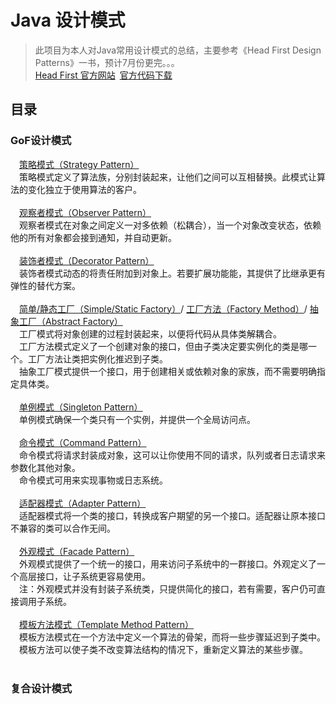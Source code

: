 Java 设计模式
==========

>此项目为本人对Java常用设计模式的总结，主要参考《Head First Design Patterns》一书，预计7月份更完。。。</br>
>[Head First 官方网站](http://wickedlysmart.com/head-first-design-patterns/)&ensp;[官方代码下载](https://codeload.github.com/bethrobson/Head-First-Design-Patterns/zip/master)



目录
----

### GoF设计模式
&emsp;[策略模式（Strategy Pattern）](https://github.com/whetherlove/designPatterns/tree/master/src/GoF/strategyPattern)<br />
&emsp;策略模式定义了算法族，分别封装起来，让他们之间可以互相替换。此模式让算法的变化独立于使用算法的客户。<br /><br />
&emsp;[观察者模式（Observer Pattern）](https://github.com/whetherlove/designPatterns/tree/master/src/GoF/observerPattern)<br />
&emsp;观察者模式在对象之间定义一对多依赖（松耦合），当一个对象改变状态，依赖他的所有对象都会接到通知，并自动更新。<br /><br />
&emsp;[装饰者模式（Decorator Pattern）](https://github.com/whetherlove/designPatterns/tree/master/src/GoF/decoratorPattern)<br />
&emsp;装饰者模式动态的将责任附加到对象上。若要扩展功能能，其提供了比继承更有弹性的替代方案。<br /><br />
&emsp;[简单/静态工厂（Simple/Static Factory）](https://github.com/whetherlove/designPatterns/tree/master/src/GoF/factoryPattern/pizzaStore/simpleFactory)/
      [工厂方法（Factory Method）](https://github.com/whetherlove/designPatterns/tree/master/src/GoF/factoryPattern/pizzaStore/factoryMethod)/
      [抽象工厂（Abstract Factory）](https://github.com/whetherlove/designPatterns/tree/master/src/GoF/factoryPattern/pizzaStore/abstractFactory)<br />
&emsp;工厂模式将对象创建的过程封装起来，以便将代码从具体类解耦合。<br />
&emsp;工厂方法模式定义了一个创建对象的接口，但由子类决定要实例化的类是哪一个。工厂方法让类把实例化推迟到子类。<br />
&emsp;抽象工厂模式提供一个接口，用于创建相关或依赖对象的家族，而不需要明确指定具体类。<br /><br />
&emsp;[单例模式（Singleton Pattern）](https://github.com/whetherlove/designPatterns/tree/master/src/GoF/singletonPattern)<br />
&emsp;单例模式确保一个类只有一个实例，并提供一个全局访问点。<br /><br />
&emsp;[命令模式（Command Pattern）](https://github.com/whetherlove/designPatterns/tree/master/src/GoF/commandPattern)<br />
&emsp;命令模式将请求封装成对象，这可以让你使用不同的请求，队列或者日志请求来参数化其他对象。<br />
&emsp;命令模式可用来实现事物或日志系统。<br /><br />
&emsp;[适配器模式（Adapter Pattern）](https://github.com/whetherlove/designPatterns/tree/master/src/GoF/adapterPattern)<br />
&emsp;适配器模式将一个类的接口，转换成客户期望的另一个接口。适配器让原本接口不兼容的类可以合作无间。<br /><br />
&emsp;[外观模式（Facade Pattern）](https://github.com/whetherlove/designPatterns/tree/master/src/GoF/facadePattern)<br />
&emsp;外观模式提供了一个统一的接口，用来访问子系统中的一群接口。外观定义了一个高层接口，让子系统更容易使用。<br />
&emsp;注：外观模式并没有封装子系统类，只提供简化的接口，若有需要，客户仍可直接调用子系统。<br /><br />
&emsp;[模板方法模式（Template Method Pattern）](https://github.com/whetherlove/designPatterns/tree/master/src/GoF/templatePattern)<br />
&emsp;模板方法模式在一个方法中定义一个算法的骨架，而将一些步骤延迟到子类中。<br />
&emsp;模板方法可以使子类不改变算法结构的情况下，重新定义算法的某些步骤。<br /><br />

### 复合设计模式
  



